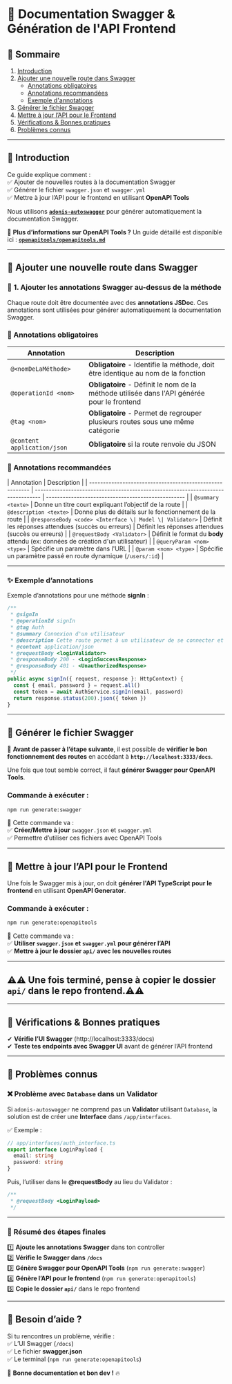 # 📜 **Documentation Swagger & Génération de l'API Frontend**

## 📌 **Sommaire**

1. [Introduction](#introduction)
2. [Ajouter une nouvelle route dans Swagger](#ajouter-une-nouvelle-route-dans-swagger)
   - [Annotations obligatoires](#annotations-obligatoires)
   - [Annotations recommandées](#annotations-recommandées)
   - [Exemple d'annotations](#exemple-dannotations)
3. [Générer le fichier Swagger](#générer-le-fichier-swagger)
4. [Mettre à jour l’API pour le Frontend](#mettre-à-jour-lapi-pour-le-frontend)
5. [Vérifications & Bonnes pratiques](#vérifications--bonnes-pratiques)
6. [Problèmes connus](#problèmes-connus)

---

## 📌 **Introduction**

Ce guide explique comment :  
✅ Ajouter de nouvelles routes à la documentation Swagger  
✅ Générer le fichier `swagger.json` et `swagger.yml`  
✅ Mettre à jour l’API pour le frontend en utilisant **OpenAPI Tools**

Nous utilisons **[`adonis-autoswagger`](https://www.npmjs.com/package/adonis-autoswagger)** pour générer automatiquement la documentation Swagger.

📌 **Plus d’informations sur OpenAPI Tools ?** Un guide détaillé est disponible ici : **[`openapitools/openapitools.md`](openapitools/openapitools.md)**

---

## 📌 **Ajouter une nouvelle route dans Swagger**

### 📝 **1. Ajouter les annotations Swagger au-dessus de la méthode**

Chaque route doit être documentée avec des **annotations JSDoc**. Ces annotations sont utilisées pour générer automatiquement la documentation Swagger.

### **🔹 Annotations obligatoires**

| Annotation                  | Description                                                                                 |
| --------------------------- | ------------------------------------------------------------------------------------------- |
| `@<nomDeLaMéthode>`         | **Obligatoire** - Identifie la méthode, doit être identique au nom de la fonction           |
| `@operationId <nom>`        | **Obligatoire** - Définit le nom de la méthode utilisée dans l'API générée pour le frontend |
| `@tag <nom>`                | **Obligatoire** - Permet de regrouper plusieurs routes sous une même catégorie              |
| `@content application/json` | **Obligatoire** si la route renvoie du JSON                                                 |

### **🔹 Annotations recommandées**

| Annotation                                               | Description                                                                      |
| -------------------------------------------------------- | -------------------------------------------------------------------------------- | -------------------------------------------------- |
| `@summary <texte>`                                       | Donne un titre court expliquant l’objectif de la route                           |
| `@description <texte>`                                   | Donne plus de détails sur le fonctionnement de la route                          |
| `@responseBody <code> <Interface \| Model \| Validator>` | Définit les réponses attendues (succès ou erreurs)                               | Définit les réponses attendues (succès ou erreurs) |
| `@requestBody <Validator>`                               | Définit le format du **body** attendu (ex: données de création d'un utilisateur) |
| `@queryParam <nom> <type>`                               | Spécifie un paramètre dans l'URL                                                 |
| `@param <nom> <type>`                                    | Spécifie un paramètre passé en route dynamique (`/users/:id`)                    |

---

### ✨ **Exemple d’annotations**

Exemple d’annotations pour une méthode **signIn** :

```ts
/**
 * @signIn
 * @operationId signIn
 * @tag Auth
 * @summary Connexion d'un utilisateur
 * @description Cette route permet à un utilisateur de se connecter et de recevoir un token JWT.
 * @content application/json
 * @requestBody <loginValidator>
 * @responseBody 200 - <LoginSuccessResponse>
 * @responseBody 401 - <UnauthorizedResponse>
 */
public async signIn({ request, response }: HttpContext) {
  const { email, password } = request.all()
  const token = await AuthService.signIn(email, password)
  return response.status(200).json({ token })
}
```

---

## 📌 **Générer le fichier Swagger**

📌 **Avant de passer à l’étape suivante**, il est possible de **vérifier le bon fonctionnement des routes** en accédant à **`http://localhost:3333/docs`**.

Une fois que tout semble correct, il faut **générer Swagger pour OpenAPI Tools**.

### **Commande à exécuter :**

```sh
npm run generate:swagger
```

📌 Cette commande va :  
✅ **Créer/Mettre à jour** `swagger.json` et `swagger.yml`  
✅ Permettre d’utiliser ces fichiers avec OpenAPI Tools

---

## 📌 **Mettre à jour l’API pour le Frontend**

Une fois le Swagger mis à jour, on doit **générer l'API TypeScript pour le frontend** en utilisant **OpenAPI Generator**.

### **Commande à exécuter :**

```sh
npm run generate:openapitools
```

📌 Cette commande va :  
✅ **Utiliser `swagger.json` et `swagger.yml` pour générer l’API**  
✅ **Mettre à jour le dossier `api/` avec les nouvelles routes**

---

## ⚠️⚠️ **Une fois terminé, pense à copier le dossier `api/` dans le repo frontend.⚠️⚠️**

---

## 📌 **Vérifications & Bonnes pratiques**

✔ **Vérifie l’UI Swagger** (http://localhost:3333/docs)  
✔ **Teste tes endpoints avec Swagger UI** avant de générer l’API frontend

---

## 📌 **Problèmes connus**

### ❌ **Problème avec `Database` dans un Validator**

Si `adonis-autoswagger` ne comprend pas un **Validator** utilisant `Database`, la solution est de créer une **Interface** dans `/app/interfaces`.

✅ Exemple :

```ts
// app/interfaces/auth_interface.ts
export interface LoginPayload {
  email: string
  password: string
}
```

Puis, l’utiliser dans le **@requestBody** au lieu du Validator :

```ts
/**
 * @requestBody <LoginPayload>
 */
```

---

### 🚀 **Résumé des étapes finales**

1️⃣ **Ajoute les annotations Swagger** dans ton controller  
2️⃣ **Vérifie le Swagger dans `/docs`**  
3️⃣ **Génère Swagger pour OpenAPI Tools** (`npm run generate:swagger`)  
4️⃣ **Génère l’API pour le frontend** (`npm run generate:openapitools`)  
5️⃣ **Copie le dossier `api/`** dans le repo frontend

---

## 🎯 **Besoin d’aide ?**

Si tu rencontres un problème, vérifie :  
✅ L’UI Swagger (`/docs`)  
✅ Le fichier **swagger.json**  
✅ Le terminal (`npm run generate:openapitools`)

🚀 **Bonne documentation et bon dev !** 🔥
